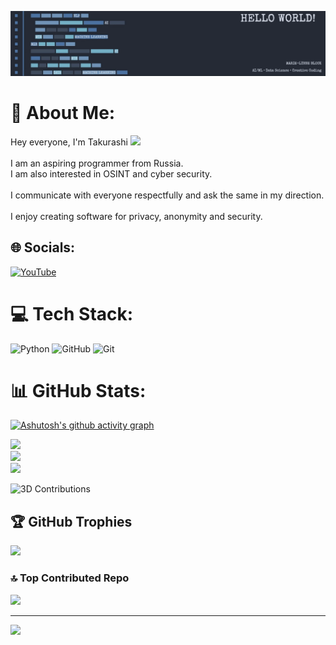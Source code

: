 [![GitHub ReadMe Header](https://github.com/MarieLynneBlock/MarieLynneBlock/blob/master/header/banner_code.gif)](https://github.com/MarieLynneBlock/animated-banner_github)

# 💫 About Me:
Hey everyone, I'm Takurashi <img src="https://media.giphy.com/media/hvRJCLFzcasrR4ia7z/giphy.gif" width="30px"><br>  <br>I am an aspiring programmer from Russia.<br>I am also interested in OSINT and cyber security.<br><br>I communicate with everyone respectfully and ask the same in my direction.<br><br>I enjoy creating software for privacy, anonymity and security.


## 🌐 Socials:
[![YouTube](https://img.shields.io/badge/YouTube-%23FF0000.svg?logo=YouTube&logoColor=white)](https://youtube.com/@takurashi) 

# 💻 Tech Stack:
![Python](https://img.shields.io/badge/python-3670A0?style=for-the-badge&logo=python&logoColor=ffdd54) ![GitHub](https://img.shields.io/badge/github-%23121011.svg?style=for-the-badge&logo=github&logoColor=white) ![Git](https://img.shields.io/badge/git-%23F05033.svg?style=for-the-badge&logo=git&logoColor=white)
# 📊 GitHub Stats:
[![Ashutosh's github activity graph](https://github-readme-activity-graph.vercel.app/graph?username=takurashi&bg_color=0c0e10&color=70a7ff&line=24a6d6&point=545455&area=true&hide_border=true)](https://github.com/ashutosh00710/github-readme-activity-graph)

![](https://github-readme-stats.vercel.app/api?username=takurashi&theme=react&hide_border=false&include_all_commits=false&count_private=false)<br/>
![](https://nirzak-streak-stats.vercel.app/?user=takurashi&theme=react&hide_border=false)<br/>
![](https://github-readme-stats.vercel.app/api/top-langs/?username=takurashi&theme=react&hide_border=false&include_all_commits=false&count_private=false&layout=compact)

![3D Contributions](https://raw.githubusercontent.com/takurashi/github-profile-3d-contrib/main/output/profile-3d-contrib-night.svg)

## 🏆 GitHub Trophies
![](https://github-profile-trophy.vercel.app/?username=takurashi&theme=radical&no-frame=false&no-bg=false&margin-w=4)

### 🔝 Top Contributed Repo
![](https://github-contributor-stats.vercel.app/api?username=takurashi&limit=5&theme=react&combine_all_yearly_contributions=true)

---
[![](https://visitcount.itsvg.in/api?id=takurashi&icon=0&color=0)](https://visitcount.itsvg.in)

<!-- Proudly created with GPRM ( https://gprm.itsvg.in ) -->
